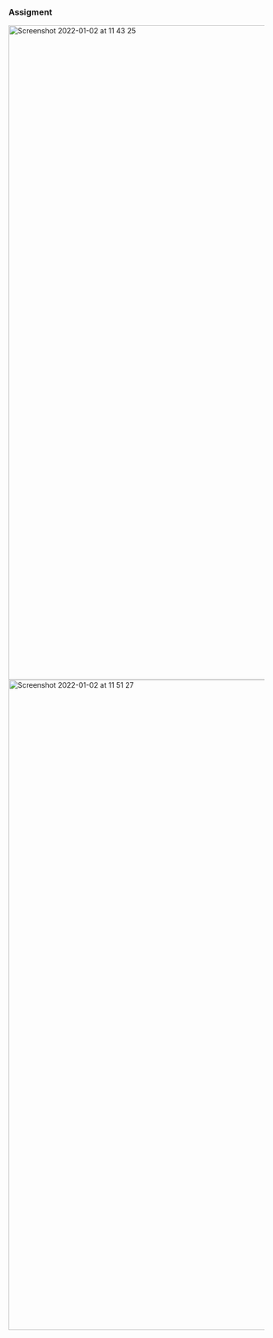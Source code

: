 ### Assigment
<img width="1288" alt="Screenshot 2022-01-02 at 11 43 25" src="https://user-images.githubusercontent.com/47741591/147872072-13843c75-1278-4c8a-948a-cfdd5545037b.png">

<img width="1280" alt="Screenshot 2022-01-02 at 11 51 27" src="https://user-images.githubusercontent.com/47741591/147872266-493a93c6-decf-4a7e-bd69-48522e97c520.png">
